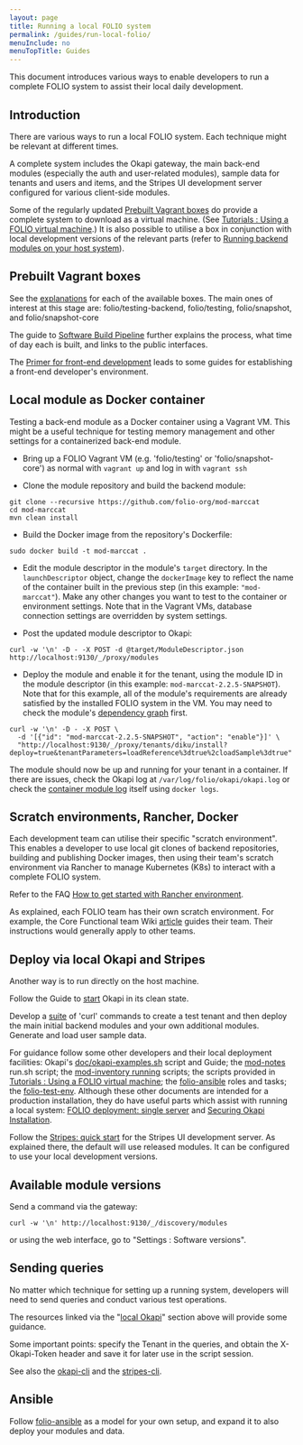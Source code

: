 ```yaml
---
layout: page
title: Running a local FOLIO system
permalink: /guides/run-local-folio/
menuInclude: no
menuTopTitle: Guides
---
```


This document introduces various ways to enable developers to run a complete FOLIO system to assist their local daily development.

## Introduction

There are various ways to run a local FOLIO system. Each technique might be relevant at different times.

A complete system includes the Okapi gateway, the main back-end modules (especially the auth and user-related modules),
sample data for tenants and users and items, and the Stripes UI development server configured for various client-side modules.

Some of the regularly updated [Prebuilt Vagrant boxes](#prebuilt-vagrant-boxes) do provide a complete system to download as a virtual machine.
(See [Tutorials : Using a FOLIO virtual machine](/tutorials/folio-vm/).)
It is also possible to utilise a box in conjunction with local development versions of the relevant parts
(refer to [Running backend modules on your host system](https://github.com/folio-org/folio-ansible/blob/master/doc/index.md#running-backend-modules-on-your-host-system)).

## Prebuilt Vagrant boxes

See the [explanations](https://github.com/folio-org/folio-ansible/blob/master/doc/index.md) for each of the available boxes.
The main ones of interest at this stage are: folio/testing-backend, folio/testing, folio/snapshot, and folio/snapshot-core

The guide to [Software Build Pipeline](/guides/automation/#software-build-pipeline) further explains the process, what time of day each is built, and links to the public interfaces.

The [Primer for front-end development](/start/primer-develop-frontend/) leads to some guides for establishing a front-end developer's environment.

## Local module as Docker container

Testing a back-end module as a Docker container using a Vagrant VM.
This might be a useful technique for testing memory management and other settings for a containerized back-end module.

* Bring up a FOLIO Vagrant VM (e.g. 'folio/testing' or 'folio/snapshot-core') as normal with `vagrant up` and log in with `vagrant ssh`

* Clone the module repository and build the backend module:

```
git clone --recursive https://github.com/folio-org/mod-marccat
cd mod-marccat
mvn clean install
```

* Build the Docker image from the repository's Dockerfile:

```
sudo docker build -t mod-marccat .
```

* Edit the module descriptor in the module's `target` directory. In the `launchDescriptor` object, change the `dockerImage` key to reflect the name of the container built in the previous step (in this example: `"mod-marccat"`).
Make any other changes you want to test to the container or environment settings.
Note that in the Vagrant VMs, database connection settings are overridden by system settings.

* Post the updated module descriptor to Okapi:

```
curl -w '\n' -D - -X POST -d @target/ModuleDescriptor.json http://localhost:9130/_/proxy/modules
```

* Deploy the module and enable it for the tenant, using the module ID in the module descriptor (in this example: `mod-marccat-2.2.5-SNAPSHOT`).
Note that for this example, all of the module's requirements are already satisfied by the installed FOLIO system in the VM.
You may need to check the module's [dependency graph](/tutorials/folio-vm/04-local-development/#module-dependency-graph) first.

```
curl -w '\n' -D - -X POST \
  -d '[{"id": "mod-marccat-2.2.5-SNAPSHOT", "action": "enable"}]' \
  "http://localhost:9130/_/proxy/tenants/diku/install?deploy=true&tenantParameters=loadReference%3dtrue%2cloadSample%3dtrue"
```

The module should now be up and running for your tenant in a container.
If there are issues, check the Okapi log at `/var/log/folio/okapi/okapi.log`
or check the [container module log](https://github.com/folio-org/folio-ansible/blob/master/doc/index.md#viewing-backend-module-logs) itself using `docker logs`.

## Scratch environments, Rancher, Docker

Each development team can utilise their specific "scratch environment".
This enables a developer to use local git clones of backend repositories, building and publishing Docker images, then using their team's scratch environment via Rancher to manage Kubernetes (K8s) to interact with a complete FOLIO system.

Refer to the FAQ [How to get started with Rancher environment](/faqs/how-to-get-started-with-rancher/).

As explained, each FOLIO team has their own scratch environment.
For example, the Core Functional team Wiki [article](https://wiki.folio.org/display/FOLIJET/Back-end+module+development+using+the+scratch+environment+and+Rancher) guides their team.
Their instructions would generally apply to other teams.

## Deploy via local Okapi and Stripes

Another way is to run directly on the host machine.

Follow the Guide to [start](https://github.com/folio-org/okapi/blob/master/doc/guide.md#running-okapi-itself)
Okapi in its clean state.

Develop a [suite](#sending-queries) of 'curl' commands to create a test tenant and then deploy the main initial backend modules and your own additional modules.
Generate and load user sample data.

For guidance follow some other developers and their local deployment facilities:
Okapi's [doc/okapi-examples.sh](https://github.com/folio-org/okapi/blob/master/doc/okapi-examples.sh) script and Guide;
the [mod-notes](https://github.com/folio-org/mod-notes) run.sh script;
the [mod-inventory running](https://github.com/folio-org/mod-inventory#running) scripts;
the scripts provided in [Tutorials : Using a FOLIO virtual machine](/tutorials/folio-vm/);
the [folio-ansible](https://github.com/folio-org/folio-ansible/) roles and tasks;
the [folio-test-env](https://github.com/folio-org/folio-test-env).
Although these other documents are intended for a production installation, they do have useful parts which assist with running a local system:
[FOLIO deployment: single server](https://github.com/folio-org/folio-install/blob/master/runbooks/single-server) and [Securing Okapi Installation](https://github.com/folio-org/okapi/blob/master/doc/securing.md).

Follow the [Stripes: quick start](https://github.com/folio-org/stripes/blob/master/doc/quick-start.md) for the Stripes UI development server.
As explained there, the default will use released modules. It can be configured to use your local development versions.

## Available module versions

Send a command via the gateway:

```
curl -w '\n' http://localhost:9130/_/discovery/modules
```

or using the web interface, go to "Settings : Software versions".

## Sending queries

No matter which technique for setting up a running system, developers will need to send queries and conduct various test operations.

The resources linked via the "[local Okapi](#deploy-via-local-okapi-and-stripes)" section above will provide some guidance.

Some important points: specify the Tenant in the queries, and obtain the X-Okapi-Token header and save it for later use in the script session.

See also the [okapi-cli](https://github.com/folio-org/okapi-cli) and
the [stripes-cli](https://github.com/folio-org/stripes-cli).

## Ansible

Follow [folio-ansible](https://github.com/folio-org/folio-ansible) as a model for your own setup, and expand it to also deploy your modules and data.
